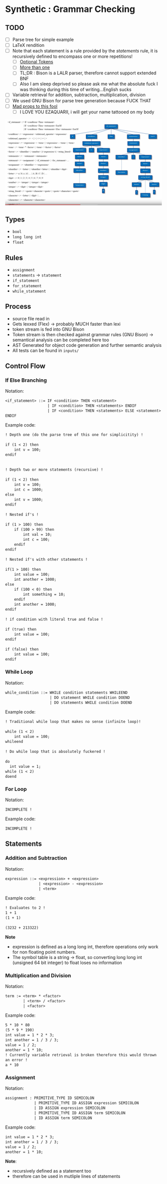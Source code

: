# Synthetic : Grammar Checking

## TODO

- [ ] Parse tree for simple example
- [ ] LaTeX rendition
- [ ] Note that each statement is a rule provided by the *statements* rule, it is recursively defined to encompass one or more repetitions!
    - [ ] [Optional Tokens](https://stackoverflow.com/a/2669581)
    - [ ] [More than one](https://stackoverflow.com/questions/29235967/bison-one-or-more-occurrences-in-grammar-file)
    - [ ] TL;DR : Bison is a LALR parser, therefore cannot support extended BNF
    - [ ] Also I am sleep deprived so please ask me what the absolute fuck I was thinking during this time of writing...English sucks
- [ ] Variable retrieval for addition, subtraction, multiplication, division
- [ ] We used GNU Bison for parse tree generation because FUCK THAT
- [ ] [Mad props to this fool](https://github.com/ezaquarii/bison-flex-cpp-example)
    - [ ] I LOVE YOU EZAQUARII, i will get your name tattooed on my body

![Diagram](assets/parse-tree.png)

## Types

- `bool`
- `long long int`
- `float`

## Rules

- `assignment`
- `statements` -> `statement`
- `if_statement`
- `for_statement`
- `while_statement`

## Process

- source file read in
- Gets lexxed (Flex) -> probably MUCH faster than lexi
- token stream is fed into GNU Bison
- Token stream is then checked against grammar rules (GNU Bison) -> semantical analysis can be completed here too
- AST Generated for object code generation and further semantic analysis
- All tests can be found in `inputs/`

## Control Flow

### If Else Branching

Notation:

```
<if_statement> ::= IF <condition> THEN <statement>
                   | IF <condition> THEN <statements> ENDIF
                   | IF <condition> THEN <statements> ELSE <statement> ENDIF
```

Example code:

```
! Depth one (do the parse tree of this one for simplicitity) !

if (1 < 2) then 
    int v = 100; 
endif


! Depth two or more statements (recursive) !

if (1 < 2) then 
    int v = 100;
    int c = 1000;
else
    int v = 1000;
endif

! Nested if's !

if (1 > 100) then
    if (100 > 99) then
        int val = 10;
        int c = 100;
    endif
endif

! Nested if's with other statements !

if(1 > 100) then
    int value = 100;
    int another = 1000;
else
    if (100 < 0) then
        int something = 10;
    endif
    int another = 1000;
endif

! if condition with literal true and false !

if (true) then
    int value = 100;
endif

if (false) then
    int value = 100;
endif
```

### While Loop

Notation:

```
while_condition ::= WHILE condition statements WHILEEND
                    | DO statement WHILE condition DOEND
                    | DO statements WHILE condition DOEND
```

Example code:

```
! Traditional while loop that makes no sense (infinite loop)!

while (1 < 2)
    int value = 100;
whileend

! Do while loop that is absolutely fuckered !

do
  int value = 1;
while (1 < 2)
doend
```

### For Loop

Notation:

```
INCOMPLETE !
```

Example code: 

```
INCOMPLETE !
```

## Statements

### Addition and Subtraction

Notation:

```
expression ::= <expression> + <expression>
               | <expression> - <expression>
               | <term>
```

Example code:

```
! Evaluates to 2 !
1 + 1
(1 + 1)

(3232 + 213322)
```

**Note**

- expression is defined as a long long int, therefore operations only work for non floating point numbers. 
- The symbol table is a string -> float, so converting long long int (unsigned 64 bit integer) to float loses no information


### Multiplication and Division

Notation:

```
term := <term> * <factor>
        | <term> / <factor>
        | <factor>
```

Example code:

```
5 * 10 * 80
(5 * 9 * 190)
int value = 1 * 2 * 3;
int another = 1 / 3 / 3;
value = 1 / 2;
another = 1 * 10;
! Currently variable retrieval is broken therefore this would thrown an error !
a * 10
```

### Assignment

Notation:

```
assignment : PRIMITIVE_TYPE ID SEMICOLON 
             | PRIMITIVE_TYPE ID ASSIGN expression SEMICOLON
             | ID ASSIGN expression SEMICOLON
             | PRIMITIVE_TYPE ID ASSIGN term SEMICOLON
             | ID ASSIGN term SEMICOLON
```

Example code: 

```
int value = 1 * 2 * 3;
int another = 1 / 3 / 3;
value = 1 / 2;
another = 1 * 10;
```

**Note**:

- recursively defined as a statement too
- therefore can be used in mutliple lines of statements

